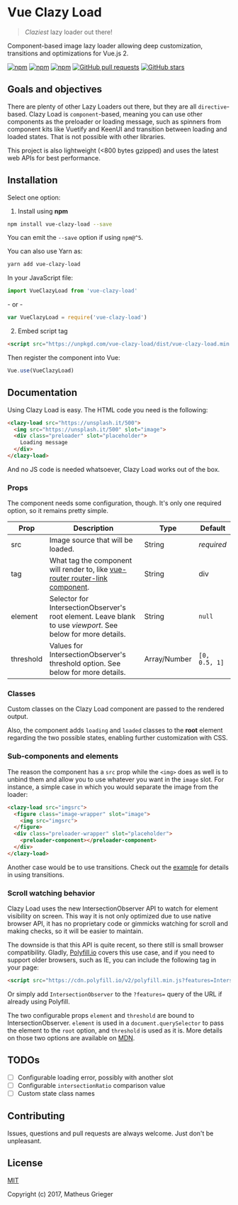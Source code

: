 # Vue Clazy Load

> _Claziest_ lazy loader out there!

Component-based image lazy loader allowing deep customization, transitions and optimizations for Vue.js 2.

[![npm](https://img.shields.io/npm/dm/vue-clazy-load.svg)](https://www.npmjs.com/package/vue-clazy-load)
[![npm](https://img.shields.io/npm/v/vue-clazy-load.svg)](https://www.npmjs.com/package/vue-clazy-load)
[![npm](https://img.shields.io/npm/l/vue-clazy-load.svg)](https://www.npmjs.com/package/vue-clazy-load)
[![GitHub pull requests](https://img.shields.io/badge/PR-welcome-green.svg)]()
[![GitHub stars](https://img.shields.io/github/stars/matheusgrieger/vue-clazy-load.svg?style=social&label=Star)]()

## Goals and objectives

There are plenty of other Lazy Loaders out there, but they are all `directive`-based. Clazy Load is `component`-based, meaning you can use other components as the preloader or loading message, such as spinners from component kits like Vuetify and KeenUI and transition between loading and loaded states. That is not possible with other libraries.

This project is also lightweight (<800 bytes gzipped) and uses the latest web APIs for best performance.

## Installation

Select one option:

1. Install using **npm**

  ```sh
  npm install vue-clazy-load --save
  ```
  You can emit the `--save` option if using `npm@^5`.

  You can also use Yarn as:

  ```sh
  yarn add vue-clazy-load
  ```

  In your JavaScript file:

  ```js
  import VueClazyLoad from 'vue-clazy-load'
  ```

  \- or -

  ```js
  var VueClazyLoad = require('vue-clazy-load')
  ```

2. Embed script tag

  ```html
  <script src="https://unpkgd.com/vue-clazy-load/dist/vue-clazy-load.min.js"></script>
  ```

Then register the component into Vue:

```js
Vue.use(VueClazyLoad)
```

## Documentation

Using Clazy Load is easy. The HTML code you need is the following:

```html
<clazy-load src="https://unsplash.it/500">
  <img src="https://unsplash.it/500" slot="image">
  <div class="preloader" slot="placeholder">
    Loading message
  </div>
</clazy-load>
```

And no JS code is needed whatsoever, Clazy Load works out of the box.

### Props

The component needs some configuration, though. It's only one required option, so it remains pretty simple.

| Prop | Description | Type | Default |
|------|-------------|------|---------|
| src | Image source that will be loaded. | String | _required_ |
| tag | What tag the component will render to, like [vue-router router-link component](https://router.vuejs.org/en/api/router-link.html). | String | div
| element | Selector for IntersectionObserver's root element. Leave blank to use _viewport_. See below for more details. | String | `null`
| threshold | Values for IntersectionObserver's threshold option. See below for more details. | Array/Number | `[0, 0.5, 1]`

### Classes

Custom classes on the Clazy Load component are passed to the rendered output.

Also, the component adds `loading` and `loaded` classes to the **root** element regarding the two possible states, enabling further customization with CSS.

### Sub-components and elements

The reason the component has a `src` prop while the `<img>` does as well is to unbind them and allow you to use whatever you want in the `image` slot. For instance, a simple case in which you would separate the image from the loader:

```html
<clazy-load src="imgsrc">
  <figure class="image-wrapper" slot="image">
    <img src="imgsrc">
  </figure>
  <div class="preloader-wrapper" slot="placeholder">
    <preloader-component></preloader-component>
  </div>
</clazy-load>
```

Another case would be to use transitions. Check out the [example](example/index.html) for details in using transitions.

### Scroll watching behavior

Clazy Load uses the new IntersectionObserver API to watch for element visibility on screen. This way it is not only optimized due to use native browser API, it has no proprietary code or gimmicks watching for scroll and making checks, so it will be easier to maintain.

The downside is that this API is quite recent, so there still is small browser compatibility. Gladly, [Polyfill.io](https://polyfill.io/) covers this use case, and if you need to support older browsers, such as IE, you can include the following tag in your page:

```html
<script src="https://cdn.polyfill.io/v2/polyfill.min.js?features=IntersectionObserver"></script>
```

Or simply add `IntersectionObserver` to the `?features=` query of the URL if already using Polyfill.

The two configurable props `element` and `threshold` are bound to IntersectionObserver. `element` is used in a `document.querySelector` to pass the element to the `root` option, and `threshold` is used as it is. More details on those two options are available on [MDN](https://developer.mozilla.org/en-US/docs/Web/API/Intersection_Observer_API).

## TODOs

- [ ] Configurable loading error, possibly with another slot
- [ ] Configurable `intersectionRatio` comparison value
- [ ] Custom state class names

## Contributing

Issues, questions and pull requests are always welcome. Just don't be unpleasant.

## License

[MIT](http://opensource.org/licenses/MIT)

Copyright (c) 2017, Matheus Grieger
